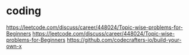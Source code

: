 # coding
https://leetcode.com/discuss/career/448024/Topic-wise-problems-for-Beginners
https://leetcode.com/discuss/career/448024/Topic-wise-problems-for-Beginners
https://github.com/codecrafters-io/build-your-own-x